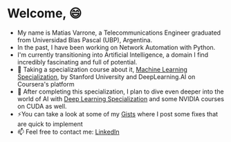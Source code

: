 <!--
**mvarrone/mvarrone** is a ✨ _special_ ✨ repository because its `README.md` (this file) appears on your GitHub profile.

Here are some ideas to get you started:

- 🔭 I’m currently working on ...
- 🌱 I’m currently learning ...
- 👯 I’m looking to collaborate on ...
- 🤔 I’m looking for help with ...
- 💬 Ask me about ...
- 📫 How to reach me: ...
- 😄 Pronouns: ...
- ⚡ Fun fact: ...


### Hi there 👋
-->

# Welcome, 😄 <!--![](https://komarev.com/ghpvc/?username=mvarrone)-->
- My name is Matias Varrone, a Telecommunications Engineer graduated from Universidad Blas Pascal (UBP), Argentina.
- In the past, I have been working on Network Automation with Python.
- I'm currently transitioning into Artificial Intelligence, a domain I find incredibly fascinating and full of potential.
- 🌱 Taking a specialization course about it, [Machine Learning Specialization](https://www.coursera.org/specializations/machine-learning-introduction), by Stanford University and DeepLearning.AI on Coursera's platform
- 🌱 After completing this specialization, I plan to dive even deeper into the world of AI with [Deep Learning Specialization](https://www.coursera.org/specializations/deep-learning) and some NVIDIA courses on CUDA as well.
- ⚡You can take a look at some of my [Gists](https://gist.github.com/mvarrone) where I post some fixes that are quick to implement
- 📫 Feel free to contact me: [LinkedIn](https://www.linkedin.com/in/matiasvarrone/)
